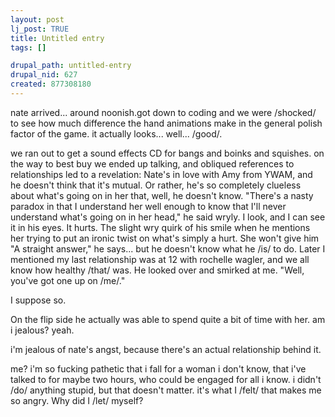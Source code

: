 ```yaml
--- 
layout: post
lj_post: TRUE
title: Untitled entry
tags: []

drupal_path: untitled-entry
drupal_nid: 627
created: 877308180
---
```

nate arrived... around noonish.got down to coding and we were /shocked/ to see how much difference the hand animations make in the general polish factor of the game. it actually looks... well... /good/. 

we ran out to get a sound effects CD for bangs and boinks and squishes. on the way to best buy we ended up talking, and obliqued references to relationships led to a revelation: Nate's in love with Amy from YWAM, and he doesn't think that it's mutual. Or rather, he's so completely clueless about what's going on in her that, well, he doesn't know. "There's a nasty paradox in that I understand her well enough to know that I'll never understand what's going on in her head," he said wryly. I look, and I can see it in his eyes. It hurts. The slight wry quirk of his smile when he mentions her trying to put an ironic twist on what's simply a hurt. She won't give him "A straight answer," he says... but he doesn't know what he /is/ to do. Later I mentioned my last relationship was at 12 with rochelle wagler, and we all know how healthy /that/ was. He looked over and smirked at me. "Well, you've got one up on /me/."

I suppose so.

On the flip side he actually was able to spend quite a bit of time with her. am i jealous? yeah.

i'm jealous of nate's angst, because there's an actual relationship behind it.

me? i'm so fucking pathetic that i fall for a woman i don't know, that i've talked to for maybe two hours, who could be engaged for all i know. i didn't /do/ anything stupid, but that doesn't matter. it's what I /felt/ that makes me so angry. Why did I /let/ myself?
